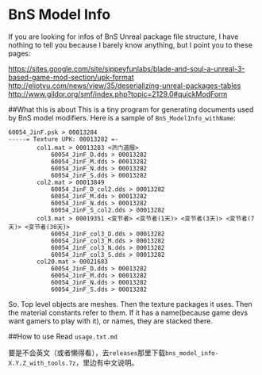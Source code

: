 # BnS Model Info
If you are looking for infos of BnS Unreal package file structure, I have nothing to tell you because I barely know anything, but I point you to these pages:

https://sites.google.com/site/sippeyfunlabs/blade-and-soul-a-unreal-3-based-game-mod-section/upk-format
http://eliotvu.com/news/view/35/deserializing-unreal-packages-tables
http://www.gildor.org/smf/index.php?topic=2129.0#quickModForm

##What this is about
This is a tiny program for generating documents used by BnS model modifiers. Here is a sample of `BnS_ModelInfo_withName`:

```
60054_JinF.psk > 00013284
-----= Texture UPK: 00013282 =-
		col1.mat > 00013283 <洪门道服>
			60054_JinF_D.dds > 00013282
			60054_JinF_M.dds > 00013282
			60054_JinF_N.dds > 00013282
			60054_JinF_S.dds > 00013282
		col2.mat > 00013849
			60054_JinF_D_col2.dds > 00013282
			60054_JinF_M.dds > 00013282
			60054_JinF_N.dds > 00013282
			60054_JinF_S_col2.dds > 00013282
		col3.mat > 00019351 <变节者> <变节者(1天)> <变节者(3天)> <变节者(7天)> <变节者(30天)>
			60054_JinF_col3_D.dds > 00013282
			60054_JinF_col3_M.dds > 00013282
			60054_JinF_col3_N.dds > 00013282
			60054_JinF_col3_S.dds > 00013282
		col20.mat > 00021683
			60054_JinF_D.dds > 00013282
			60054_JinF_M.dds > 00013282
			60054_JinF_N.dds > 00013282
			60054_JinF_S.dds > 00013282
```

So. Top level objects are meshes. Then the texture packages it uses. Then the material constants refer to them. If it has a name(because game devs want gamers to play with it), or names, they are stacked there.

##How to use
Read `usage.txt.md`

要是不会英文（或者懒得看），去`releases`那里下载`bns_model_info-X.Y.Z_with_tools.7z`，里边有中文说明。
